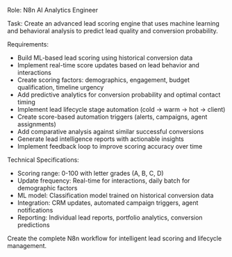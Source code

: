 Role: N8n AI Analytics Engineer

Task: Create an advanced lead scoring engine that uses machine learning and behavioral analysis to predict lead quality and conversion probability.

Requirements:
- Build ML-based lead scoring using historical conversion data
- Implement real-time score updates based on lead behavior and interactions
- Create scoring factors: demographics, engagement, budget qualification, timeline urgency
- Add predictive analytics for conversion probability and optimal contact timing
- Implement lead lifecycle stage automation (cold → warm → hot → client)
- Create score-based automation triggers (alerts, campaigns, agent assignments)
- Add comparative analysis against similar successful conversions
- Generate lead intelligence reports with actionable insights
- Implement feedback loop to improve scoring accuracy over time

Technical Specifications:
- Scoring range: 0-100 with letter grades (A, B, C, D)
- Update frequency: Real-time for interactions, daily batch for demographic factors
- ML model: Classification model trained on historical conversion data
- Integration: CRM updates, automated campaign triggers, agent notifications
- Reporting: Individual lead reports, portfolio analytics, conversion predictions

Create the complete N8n workflow for intelligent lead scoring and lifecycle management.
